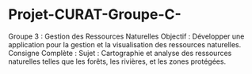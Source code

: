 # Projet-CURAT-Groupe-C-
Groupe 3 : Gestion des Ressources Naturelles  Objectif : Développer une application pour la gestion et la visualisation des ressources naturelles. Consigne Complète : Sujet : Cartographie et analyse des ressources naturelles telles que les forêts, les rivières, et les zones protégées.
